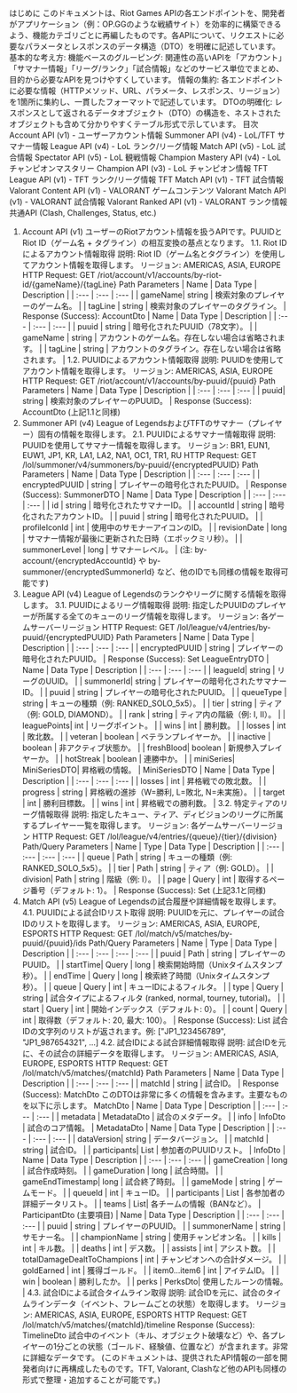 はじめに
このドキュメントは、Riot Games APIの各エンドポイントを、開発者がアプリケーション（例：OP.GGのような戦績サイト）を効率的に構築できるよう、機能カテゴリごとに再編したものです。各APIについて、リクエストに必要なパラメータとレスポンスのデータ構造（DTO）を明確に記述しています。
基本的な考え方:
機能ベースのグルーピング: 関連性の高いAPIを「アカウント」「サマナー情報」「リーグ/ランク」「試合情報」などのサービス単位でまとめ、目的から必要なAPIを見つけやすくしています。
情報の集約: 各エンドポイントに必要な情報（HTTPメソッド、URL、パラメータ、レスポンス、リージョン）を1箇所に集約し、一貫したフォーマットで記述しています。
DTOの明確化: レスポンスとして返されるデータオブジェクト（DTO）の構造を、ネストされたオブジェクトも含めて分かりやすくテーブル形式で示しています。
目次
Account API (v1) - ユーザーアカウント情報
Summoner API (v4) - LoL/TFT サマナー情報
League API (v4) - LoL ランク/リーグ情報
Match API (v5) - LoL 試合情報
Spectator API (v5) - LoL 観戦情報
Champion Mastery API (v4) - LoL チャンピオンマスタリー
Champion API (v3) - LoL チャンピオン情報
TFT League API (v1) - TFT ランク/リーグ情報
TFT Match API (v1) - TFT 試合情報
Valorant Content API (v1) - VALORANT ゲームコンテンツ
Valorant Match API (v1) - VALORANT 試合情報
Valorant Ranked API (v1) - VALORANT ランク情報
共通API (Clash, Challenges, Status, etc.)
<a name="account-api"></a>
1. Account API (v1)
ユーザーのRiotアカウント情報を扱うAPIです。PUUIDとRiot ID（ゲーム名 + タグライン）の相互変換の基点となります。
1.1. Riot IDによるアカウント情報取得
説明: Riot ID（ゲーム名とタグライン）を使用してアカウント情報を取得します。
リージョン: AMERICAS, ASIA, EUROPE
HTTP Request: GET /riot/account/v1/accounts/by-riot-id/{gameName}/{tagLine}
Path Parameters
| Name | Data Type | Description |
| :--- | :--- | :--- |
| gameName| string | 検索対象のプレイヤーのゲーム名。 |
| tagLine | string | 検索対象のプレイヤーのタグライン。 |
Response (Success): AccountDto
| Name | Data Type | Description |
| :--- | :--- | :--- |
| puuid | string | 暗号化されたPUUID（78文字）。 |
| gameName | string | アカウントのゲーム名。存在しない場合は省略されます。 |
| tagLine | string | アカウントのタグライン。存在しない場合は省略されます。 |
1.2. PUUIDによるアカウント情報取得
説明: PUUIDを使用してアカウント情報を取得します。
リージョン: AMERICAS, ASIA, EUROPE
HTTP Request: GET /riot/account/v1/accounts/by-puuid/{puuid}
Path Parameters
| Name | Data Type | Description |
| :--- | :--- | :--- |
| puuid| string | 検索対象のプレイヤーのPUUID。 |
Response (Success): AccountDto (上記1.1と同様)
<a name="summoner-api"></a>
2. Summoner API (v4)
League of LegendsおよびTFTのサマナー（プレイヤー）固有の情報を取得します。
2.1. PUUIDによるサマナー情報取得
説明: PUUIDを使用してサマナー情報を取得します。
リージョン: BR1, EUN1, EUW1, JP1, KR, LA1, LA2, NA1, OC1, TR1, RU
HTTP Request: GET /lol/summoner/v4/summoners/by-puuid/{encryptedPUUID}
Path Parameters
| Name | Data Type | Description |
| :--- | :--- | :--- |
| encryptedPUUID | string | プレイヤーの暗号化されたPUUID。 |
Response (Success): SummonerDTO
| Name | Data Type | Description |
| :--- | :--- | :--- |
| id | string | 暗号化されたサマナーID。 |
| accountId | string | 暗号化されたアカウントID。 |
| puuid | string | 暗号化されたPUUID。 |
| profileIconId | int | 使用中のサモナーアイコンのID。 |
| revisionDate | long | サマナー情報が最後に更新された日時（エポックミリ秒）。 |
| summonerLevel | long | サマナーレベル。 |
(注: by-account/{encryptedAccountId} や by-summoner/{encryptedSummonerId} など、他のIDでも同様の情報を取得可能です)
<a name="league-api"></a>
3. League API (v4)
League of Legendsのランクやリーグに関する情報を取得します。
3.1. PUUIDによるリーグ情報取得
説明: 指定したPUUIDのプレイヤーが所属する全てのキューのリーグ情報を取得します。
リージョン: 各ゲームサーバーリージョン
HTTP Request: GET /lol/league/v4/entries/by-puuid/{encryptedPUUID}
Path Parameters
| Name | Data Type | Description |
| :--- | :--- | :--- |
| encryptedPUUID | string | プレイヤーの暗号化されたPUUID。 |
Response (Success): Set<LeagueEntryDTO>
LeagueEntryDTO
| Name | Data Type | Description |
| :--- | :--- | :--- |
| leagueId| string | リーグのUUID。 |
| summonerId| string | プレイヤーの暗号化されたサマナーID。 |
| puuid | string | プレイヤーの暗号化されたPUUID。 |
| queueType | string | キューの種類（例: RANKED_SOLO_5x5）。 |
| tier | string | ティア（例: GOLD, DIAMOND）。 |
| rank | string | ティア内の階級（例: I, II）。 |
| leaguePoints| int | リーグポイント。 |
| wins | int | 勝利数。 |
| losses | int | 敗北数。 |
| veteran | boolean | ベテランプレイヤーか。 |
| inactive | boolean | 非アクティブ状態か。 |
| freshBlood| boolean | 新規参入プレイヤーか。 |
| hotStreak | boolean | 連勝中か。 |
| miniSeries| MiniSeriesDTO| 昇格戦の情報。 |
MiniSeriesDTO
| Name | Data Type | Description |
| :--- | :--- | :--- |
| losses | int | 昇格戦での敗北数。 |
| progress | string | 昇格戦の進捗（W=勝利, L=敗北, N=未実施）。 |
| target | int | 勝利目標数。 |
| wins | int | 昇格戦での勝利数。 |
3.2. 特定ティアのリーグ情報取得
説明: 指定したキュー、ティア、ディビジョンのリーグに所属するプレイヤー一覧を取得します。
リージョン: 各ゲームサーバーリージョン
HTTP Request: GET /lol/league/v4/entries/{queue}/{tier}/{division}
Path/Query Parameters
| Name | Type | Data Type | Description |
| :--- | :--- | :--- | :--- |
| queue | Path | string | キューの種類（例: RANKED_SOLO_5x5）。 |
| tier | Path | string | ティア（例: GOLD）。 |
| division| Path | string | 階級（例: I）。 |
| page | Query | int | 取得するページ番号（デフォルト: 1）。 |
Response (Success): Set<LeagueEntryDTO> (上記3.1と同様)
<a name="match-api"></a>
4. Match API (v5)
League of Legendsの試合履歴や詳細情報を取得します。
4.1. PUUIDによる試合IDリスト取得
説明: PUUIDを元に、プレイヤーの試合IDのリストを取得します。
リージョン: AMERICAS, ASIA, EUROPE, ESPORTS
HTTP Request: GET /lol/match/v5/matches/by-puuid/{puuid}/ids
Path/Query Parameters
| Name | Type | Data Type | Description |
| :--- | :--- | :--- | :--- |
| puuid | Path | string | プレイヤーのPUUID。 |
| startTime| Query | long | 検索開始時間（Unixタイムスタンプ秒）。 |
| endTime | Query | long | 検索終了時間（Unixタイムスタンプ秒）。 |
| queue | Query | int | キューIDによるフィルタ。 |
| type | Query | string | 試合タイプによるフィルタ (ranked, normal, tourney, tutorial)。 |
| start | Query | int | 開始インデックス（デフォルト: 0）。 |
| count | Query | int | 取得数（デフォルト: 20, 最大: 100）。 |
Response (Success): List<string>
試合IDの文字列のリストが返されます。例: ["JP1_123456789", "JP1_987654321", ...]
4.2. 試合IDによる試合詳細情報取得
説明: 試合IDを元に、その試合の詳細データを取得します。
リージョン: AMERICAS, ASIA, EUROPE, ESPORTS
HTTP Request: GET /lol/match/v5/matches/{matchId}
Path Parameters
| Name | Data Type | Description |
| :--- | :--- | :--- |
| matchId | string | 試合ID。 |
Response (Success): MatchDto
このDTOは非常に多くの情報を含みます。主要なものを以下に示します。
MatchDto
| Name | Data Type | Description |
| :--- | :--- | :--- |
| metadata | MetadataDto | 試合のメタデータ。 |
| info | InfoDto | 試合のコア情報。 |
MetadataDto
| Name | Data Type | Description |
| :--- | :--- | :--- |
| dataVersion| string | データバージョン。 |
| matchId | string | 試合ID。 |
| participants| List<string> | 参加者のPUUIDリスト。 |
InfoDto
| Name | Data Type | Description |
| :--- | :--- | :--- |
| gameCreation | long | 試合作成時刻。 |
| gameDuration | long | 試合時間。 |
| gameEndTimestamp| long | 試合終了時刻。 |
| gameMode | string | ゲームモード。 |
| queueId | int | キューID。 |
| participants | List<ParticipantDto> | 各参加者の詳細データリスト。 |
| teams | List<TeamDto>| 各チームの情報（BANなど）。 |
ParticipantDto (主要項目)
| Name | Data Type | Description |
| :--- | :--- | :--- |
| puuid | string | プレイヤーのPUUID。 |
| summonerName | string | サモナー名。 |
| championName | string | 使用チャンピオン名。 |
| kills | int | キル数。 |
| deaths | int | デス数。 |
| assists | int | アシスト数。 |
| totalDamageDealtToChampions | int | チャンピオンへの合計ダメージ。 |
| goldEarned | int | 獲得ゴールド。 |
| item0...item6 | int | アイテムID。 |
| win | boolean | 勝利したか。 |
| perks | PerksDto| 使用したルーンの情報。 |
4.3. 試合IDによる試合タイムライン取得
説明: 試合IDを元に、試合のタイムラインデータ（イベント、フレームごとの状態）を取得します。
リージョン: AMERICAS, ASIA, EUROPE, ESPORTS
HTTP Request: GET /lol/match/v5/matches/{matchId}/timeline
Response (Success): TimelineDto
試合中のイベント（キル、オブジェクト破壊など）や、各プレイヤーの1分ごとの状態（ゴールド、経験値、位置など）が含まれます。非常に詳細なデータです。
(このドキュメントは、提供されたAPI情報の一部を開発者向けに再構成したものです。TFT, Valorant, Clashなど他のAPIも同様の形式で整理・追加することが可能です。)